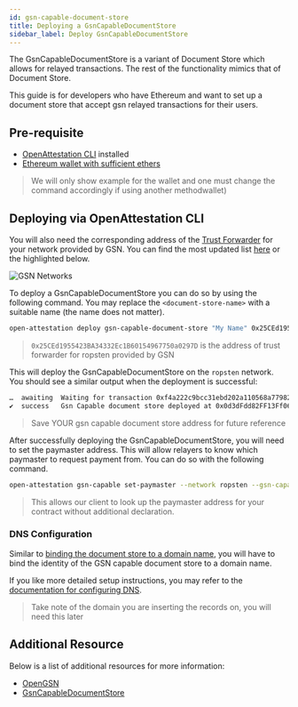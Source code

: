 ```yaml
---
id: gsn-capable-document-store
title: Deploying a GsnCapableDocumentStore
sidebar_label: Deploy GsnCapableDocumentStore
---
```


The GsnCapableDocumentStore is a variant of Document Store which allows for relayed transactions. The rest of the functionality mimics that of Document Store.

This guide is for developers who have Ethereum and want to set up a document store that accept gsn relayed transactions for their users.

## Pre-requisite

- [OpenAttestation CLI](/docs/developer-section/libraries/open-attestation-cli) installed
- [Ethereum wallet with sufficient ethers](/docs/integrator-section/verifiable-document/ethereum/wallet)

> We will only show example for the wallet and one must change the command accordingly if using another methodwallet)

## Deploying via OpenAttestation CLI

You will also need the corresponding address of the [Trust Forwarder](https://docs.opengsn.org/learn/index.html#forwarder) for your network provided by GSN. You can find the most updated list [here](https://docs.opengsn.org/gsn-provider/networks.html) or the highlighted below.

![GSN Networks](/docs/docs-section/deprecated/gas-station-network/gsn_network_address.png)

To deploy a GsnCapableDocumentStore you can do so by using the following command. You may replace the `<document-store-name>` with a suitable name (the name does not matter).

```bash
open-attestation deploy gsn-capable-document-store "My Name" 0x25CEd1955423BA34332Ec1B60154967750a0297D --network ropsten
```

> `0x25CEd1955423BA34332Ec1B60154967750a0297D` is the address of trust forwarder for ropsten provided by GSN

This will deploy the GsnCapableDocumentStore on the `ropsten` network. You should see a similar output when the deployment is successful:

```bash
…  awaiting  Waiting for transaction 0xf4a222c9bcc31ebd202a110568a7798218477482b773f49290e1df8b4936a313 to be mined
✔  success   Gsn Capable document store deployed at 0x0d3dFdd82FF13Ff06a336e28CABE465B64fD8168
```

> Save YOUR gsn capable document store address for future reference

After successfully deploying the GsnCapableDocumentStore, you will need to set the paymaster address. This will allow relayers to know which paymaster to request payment from. You can do so with the following command.

```bash
open-attestation gsn-capable set-paymaster --network ropsten --gsn-capable-address 0x0d3dFdd82FF13Ff06a336e28CABE465B64fD8168 --paymaster-address 0xcB94584760bCA09e9fa7117C4eE966814f17a306
```

> This allows our client to look up the paymaster address for your contract without additional declaration.

### DNS Configuration

Similar to [binding the document store to a domain name](/docs/integrator-section/verifiable-document/ethereum/document-store), you will have to bind the identity of the GSN capable document store to a domain name.

If you like more detailed setup instructions, you may refer to the [documentation for configuring DNS](docs/developer-section/quickstart/configure-dns).

> Take note of the domain you are inserting the records on, you will need this later

## Additional Resource

Below is a list of additional resources for more information:

- [OpenGSN](https://docs.opengsn.org/learn/index.html)
- [GsnCapableDocumentStore](https://github.com/Open-Attestation/document-store/blob/master/contracts/GsnCapableDocumentStore.sol)
